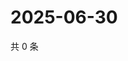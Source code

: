 # 2025-06-30

共 0 条

<!-- BEGIN ZHIHUQUESTIONS -->
<!-- 最后更新时间 Mon Jun 30 2025 19:10:48 GMT+0800 (China Standard Time) -->

<!-- END ZHIHUQUESTIONS -->
